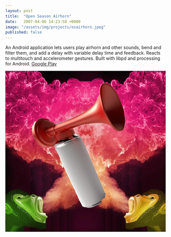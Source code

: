 ```yaml
---
layout: post
title:  "Open Season Airhorn"
date:   2007-04-06 14:23:58 +0000
image: "/assets/img/projects/osairhorn.jpeg"
published: false
---
```



An Android application lets users play airhorn and other sounds, bend and filter them, and add a delay with variable delay time and feedback. Reacts to multitouch and accelerometer gestures. Built with libpd and processing for Android.
<a href="https://play.google.com/store/apps/details?id=org.flobot.openseasonairhorn" target="blank">Google Play</a>

<img src="/assets/img/projects/osairhorn.jpeg" />